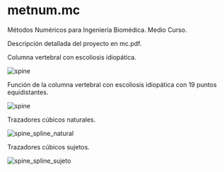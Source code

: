 # metnum.mc

Métodos Numéricos para Ingeniería Biomédica. Medio Curso.

Descripción detallada del proyecto en mc.pdf.

Columna vertebral con escoliosis idiopática.

![spine](https://github.com/user-attachments/assets/94f8edcd-1e03-47f3-8e80-1ec7fc15d969)

Función de la columna vertebral con escoliosis idiopática con 19 puntos equidistantes.

![spine](https://github.com/user-attachments/assets/d9f5729d-2a27-4fc5-b862-875a0023efab)

Trazadores cúbicos naturales.

![spine_spline_natural](https://github.com/user-attachments/assets/bf5406fc-a381-4486-819d-dc2266e3e6a3)

Trazadores cúbicos sujetos.

![spine_spline_sujeto](https://github.com/user-attachments/assets/754dc98a-2ab7-40ed-a0b3-ad5a9b74f4dc)
